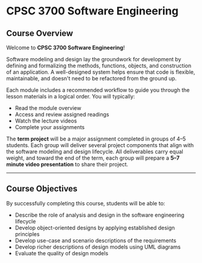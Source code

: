 # CPSC 3700 Software Engineering

## Course Overview

Welcome to **CPSC 3700 Software Engineering**!

Software modeling and design lay the groundwork for development by defining and formalizing the methods, functions, objects, and construction of an application. A well-designed system helps ensure that code is flexible, maintainable, and doesn't need to be refactored from the ground up.

Each module includes a recommended workflow to guide you through the lesson materials in a logical order. You will typically:

- Read the module overview  
- Access and review assigned readings  
- Watch the lecture videos  
- Complete your assignments

The **term project** will be a major assignment completed in groups of 4–5 students. Each group will deliver several project components that align with the software modeling and design lifecycle. All deliverables carry equal weight, and toward the end of the term, each group will prepare a **5–7 minute video presentation** to share their project.

---

## Course Objectives

By successfully completing this course, students will be able to:

- Describe the role of analysis and design in the software engineering lifecycle  
- Develop object-oriented designs by applying established design principles  
- Develop use-case and scenario descriptions of the requirements  
- Develop richer descriptions of design models using UML diagrams  
- Evaluate the quality of design models  
